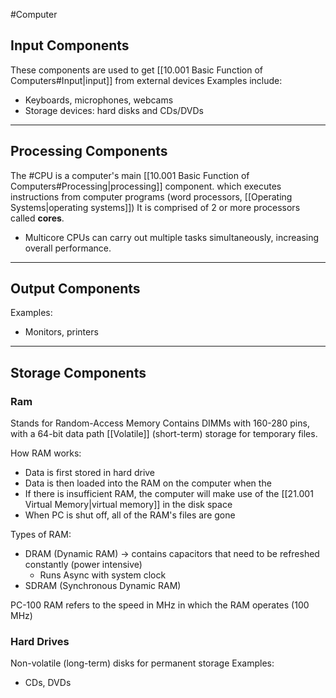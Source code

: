 #Computer
## Input Components
These components are used to get [[10.001 Basic Function of Computers#Input|input]] from external devices
Examples include:
- Keyboards, microphones, webcams
- Storage devices: hard disks and CDs/DVDs
---
## Processing Components
The #CPU is a computer's main [[10.001 Basic Function of Computers#Processing|processing]] component. which executes instructions from computer programs (word processors, [[Operating Systems|operating systems]])
It is comprised of 2 or more processors called **cores**.
- Multicore CPUs can carry out multiple tasks simultaneously, increasing overall performance.
---
## Output Components
Examples:
- Monitors, printers

---
## Storage Components
### Ram
Stands for Random-Access Memory
Contains DIMMs with 160-280 pins, with a 64-bit data path
[[Volatile]] (short-term) storage for temporary files.

How RAM works:
- Data is first stored in hard drive
- Data is then loaded into the RAM on the computer when the 
- If there is insufficient RAM, the computer will make use of the [[21.001 Virtual Memory|virtual memory]] in the disk space
- When PC is shut off, all of the RAM's files are gone

Types of RAM:
- DRAM (Dynamic RAM) -> contains capacitors that need to be refreshed constantly (power intensive)
	- Runs Async with system clock
- SDRAM (Synchronous Dynamic RAM)

PC-100 RAM refers to the speed in MHz in which the RAM operates (100 MHz)
### Hard Drives
Non-volatile (long-term) disks for permanent storage
Examples:
- CDs, DVDs

